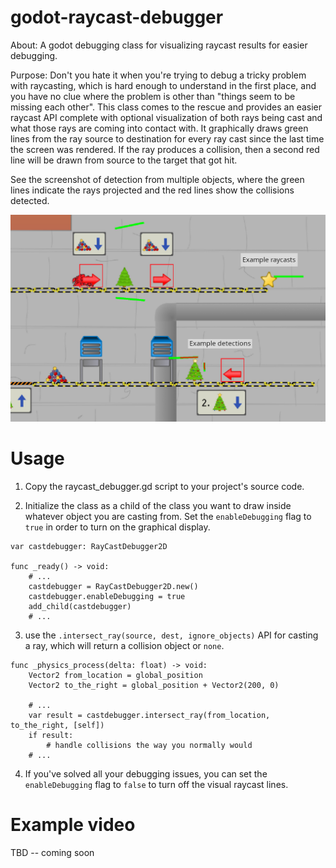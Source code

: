 # godot-raycast-debugger

About: A godot debugging class for visualizing raycast results for easier debugging.

Purpose: Don't you hate it when you're trying to debug a tricky problem with raycasting,
which is hard enough to understand in the first place, and you have no clue where the
problem is other than "things seem to be missing each other".  This class comes to the
rescue and provides an easier raycast API complete with optional visualization of both
rays being cast and what those rays are coming into contact with.  It graphically 
draws green lines from the ray source to destination for every ray cast since the 
last time the screen was rendered.  If the ray produces a collision, then a second
red line will be drawn from source to the target that got hit.

See the screenshot of detection from multiple objects, where the green
lines indicate the rays projected and the red lines show the
collisions detected.

![Screenshot with raycast debugging enabled](./images/example2-annotated.png)

# Usage

1. Copy the raycast_debugger.gd script to your project's source code.

2. Initialize the class as a child of the class you want to draw
   inside whatever object you are casting from.  Set the
   `enableDebugging` flag to `true` in order to turn on the graphical display.

``` gdscript
var castdebugger: RayCastDebugger2D

func _ready() -> void:
    # ...
	castdebugger = RayCastDebugger2D.new()
	castdebugger.enableDebugging = true
	add_child(castdebugger)
    # ...

```

3. use the `.intersect_ray(source, dest, ignore_objects)` API for casting a ray,
which will return a collision object or `none`.

``` gdscript
func _physics_process(delta: float) -> void:
    Vector2 from_location = global_position
    Vector2 to_the_right = global_position + Vector2(200, 0)

    # ...
    var result = castdebugger.intersect_ray(from_location, to_the_right, [self])
    if result:
        # handle collisions the way you normally would
    # ...
```

4. If you've solved all your debugging issues, you can set the
`enableDebugging` flag to `false` to turn off the visual raycast lines.

# Example video

TBD -- coming soon
